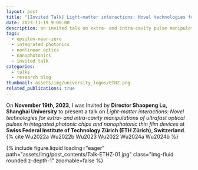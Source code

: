 ```yaml
---
layout: post
title: "[Invited Talk] Light-matter interactions: Novel technologies for extra- and intra-cavity manipulations of ultrafast optical pulses in integrated photonic chips and nanophotonic thin film devices"
date: 2023-11-19 9:00:00
description: an invited talk on extra- and intra-cavity pulse manipulation
tags:
  - epsilon-near-zero
  - integrated photonics
  - nonlinear optics
  - nanophotonics
  - invited talk
categories:
  - talks
  - research blog
thumbnail: assets/img/university_logos/ETHZ.png
related_publications: true
---
```


On **November 19th, 2023**, I was Invited by **Director Shaopeng Lu, Shanghai University** to present a talk on _Light-matter interactions: Novel technologies for extra- and intra-cavity manipulations of ultrafast optical pulses in integrated photonic chips and nanophotonic thin film devices_ at **Swiss Federal Institute of Technology Zürich (ETH Zürich), Switzerland**. {% cite Wu2022a Wu2022b Wu2023 Wu2022 Wu2024a Wu2024b %}

<div class="row mt-3">
    <div class="col-8 mt-3 mt-md-0">
        {% include figure.liquid loading="eager" path="assets/img/post_contents/Talk-ETHZ-01.jpg" class="img-fluid rounded z-depth-1" zoomable=false %}
    </div>
</div>
